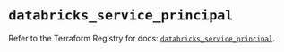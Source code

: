 # `databricks_service_principal`

Refer to the Terraform Registry for docs: [`databricks_service_principal`](https://registry.terraform.io/providers/databricks/databricks/1.60.0/docs/resources/service_principal).

